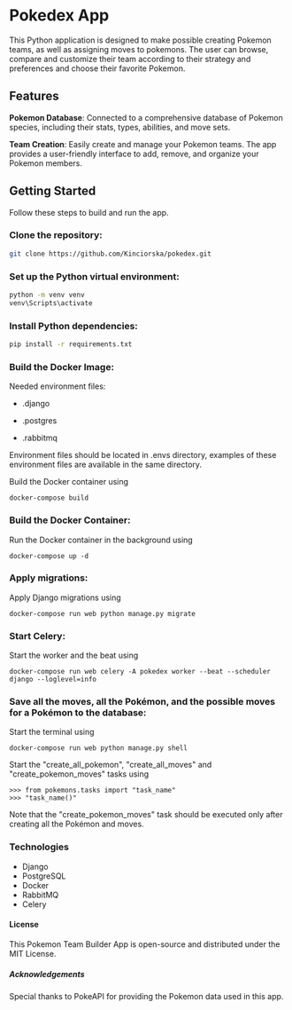 # Pokedex App

This Python application is designed to make possible creating Pokemon teams, as well as assigning moves to pokemons. The user can browse, compare and customize their team according to their strategy and preferences and choose their favorite Pokemon. 

## Features

 **Pokemon Database**: Connected to a comprehensive database of Pokemon species, including their stats, types, abilities, and move sets.

 **Team Creation**: Easily create and manage your Pokemon teams. The app provides a user-friendly interface to add, remove, and organize your Pokemon members.


## Getting Started

Follow these steps to build and run the app.

### Clone the repository:

   ```bash
   git clone https://github.com/Kinciorska/pokedex.git
   ```
### Set up the Python virtual environment:

   ```bash
   python -m venv venv
   venv\Scripts\activate
   ```

### Install Python dependencies:

   ```bash
   pip install -r requirements.txt
   ```


### Build the Docker Image:

Needed environment files:

- .django

- .postgres

- .rabbitmq

Environment files should be located in .envs directory, examples of these environment files are available in the same directory.
 
Build the Docker container using
```
docker-compose build
```
### Build the Docker Container:
Run the Docker container in the background using
```
docker-compose up -d
```
### Apply migrations:
Apply Django migrations using
```
docker-compose run web python manage.py migrate
```


### Start Celery:
Start the worker and the beat using
```
docker-compose run web celery -A pokedex worker --beat --scheduler django --loglevel=info
```

### Save all the moves, all the Pokémon, and the possible moves for a Pokémon to the database:
Start the terminal using
```
docker-compose run web python manage.py shell
```
Start the "create_all_pokemon", "create_all_moves" and "create_pokemon_moves" tasks using
```
>>> from pokemons.tasks import "task_name"
>>> "task_name()"
```

Note that the "create_pokemon_moves" task should be executed only after creating all the Pokémon and moves.

### Technologies
- Django
- PostgreSQL
- Docker
- RabbitMQ
- Celery


#### License
This Pokemon Team Builder App is open-source and distributed under the MIT License.

##### Acknowledgements
Special thanks to PokeAPI for providing the Pokemon data used in this app.
